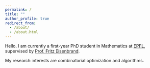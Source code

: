 ```yaml
---
permalink: /
title: ""
author_profile: true
redirect_from: 
  - /about/
  - /about.html
---
```


Hello. I am currently a first-year PhD student in Mathematics at [EPFL](https://www.epfl.ch/en/), supervised by [Prof. Fritz Eisenbrand](https://people.epfl.ch/friedrich.eisenbrand?lang=en).

My research interests are combinatorial optimization and algorithms. 